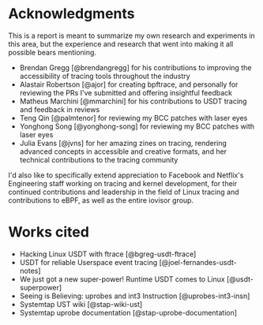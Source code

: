 # Acknowledgments

This is a report is meant to summarize my own research and experiments in this area, but the experience and research that went into making it all possible bears mentioning.

- Brendan Gregg [@brendangregg] for his contributions to improving the accessibility of tracing tools throughout the industry
- Alastair Robertson [@ajor] for creating bpftrace, and personally for reviewing the PRs I've submitted and offering insightful feedback
- Matheus Marchini [@mmarchini] for his contributions to USDT tracing and feedback in reviews
- Teng Qin [@palmtenor] for reviewing my BCC patches with laser eyes
- Yonghong Song [@yonghong-song] for reviewing my BCC patches with laser eyes
- Julia Evans [@jvns] for her amazing zines on tracing, rendering advanced concepts in accessible and creative formats, and her technical contributions to the tracing community

I'd also like to specifically extend appreciation to Facebook and Netflix's Engineering staff working on tracing and kernel development, for their continued contributions and leadership in the field of Linux tracing and contributions to eBPF, as well as the entire iovisor group.

# Works cited

- Hacking Linux USDT with ftrace [@bgreg-usdt-ftrace]
- USDT for reliable Userspace event tracing [@joel-fernandes-usdt-notes]
- We just got a new super-power! Runtime USDT comes to Linux [@usdt-superpower]
- Seeing is Believing: uprobes and int3 Instruction [@uprobes-int3-insn]
- Systemtap UST wiki [@stap-wiki-ust]
- Systemtap uprobe documentation [@stap-uprobe-documentation]

